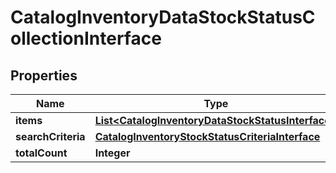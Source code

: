 
# CatalogInventoryDataStockStatusCollectionInterface

## Properties
Name | Type | Description | Notes
------------ | ------------- | ------------- | -------------
**items** | [**List&lt;CatalogInventoryDataStockStatusInterface&gt;**](CatalogInventoryDataStockStatusInterface.md) | Items | 
**searchCriteria** | [**CatalogInventoryStockStatusCriteriaInterface**](CatalogInventoryStockStatusCriteriaInterface.md) |  | 
**totalCount** | **Integer** | Total count. | 



